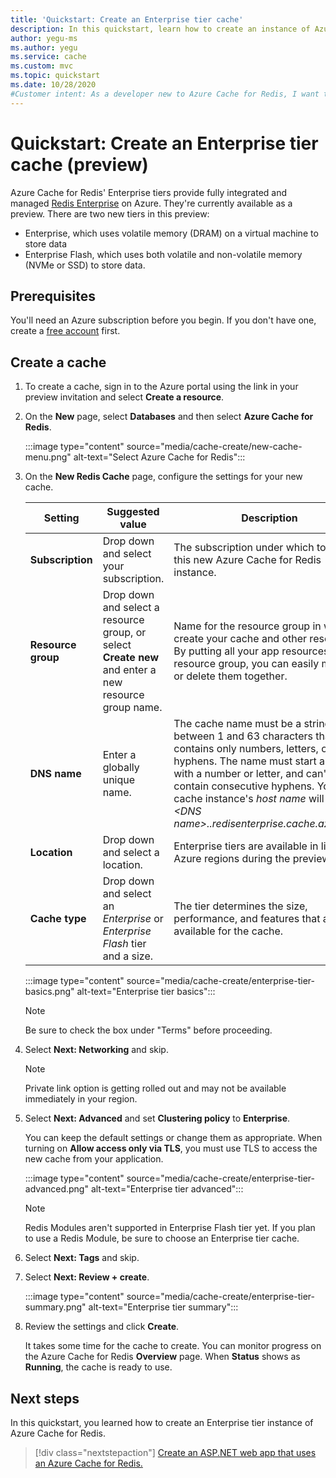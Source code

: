 ```yaml
---
title: 'Quickstart: Create an Enterprise tier cache'
description: In this quickstart, learn how to create an instance of Azure Cache for Redis Enterprise tier
author: yegu-ms
ms.author: yegu
ms.service: cache
ms.custom: mvc
ms.topic: quickstart
ms.date: 10/28/2020
#Customer intent: As a developer new to Azure Cache for Redis, I want to create an instance of Azure Cache for Redis Enterprise tier.
---
```

# Quickstart: Create an Enterprise tier cache (preview)

Azure Cache for Redis' Enterprise tiers provide fully integrated and managed [Redis Enterprise](https://redislabs.com/redis-enterprise/) on Azure. They're currently available as a preview. There are two new tiers in this preview:
* Enterprise, which uses volatile memory (DRAM) on a virtual machine to store data
* Enterprise Flash, which uses both volatile and non-volatile memory (NVMe or SSD) to store data.

## Prerequisites

You'll need an Azure subscription before you begin. If you don't have one, create a [free account](https://azure.microsoft.com/free/) first.

## Create a cache
1. To create a cache, sign in to the Azure portal using the link in your preview invitation and select **Create a resource**.

1. On the **New** page, select **Databases** and then select **Azure Cache for Redis**.
   
   :::image type="content" source="media/cache-create/new-cache-menu.png" alt-text="Select Azure Cache for Redis":::
   
1. On the **New Redis Cache** page, configure the settings for your new cache.
   
   | Setting      | Suggested value  | Description |
   | ------------ |  ------- | -------------------------------------------------- |
   | **Subscription** | Drop down and select your subscription. | The subscription under which to create this new Azure Cache for Redis instance. | 
   | **Resource group** | Drop down and select a resource group, or select **Create new** and enter a new resource group name. | Name for the resource group in which to create your cache and other resources. By putting all your app resources in one resource group, you can easily manage or delete them together. | 
   | **DNS name** | Enter a globally unique name. | The cache name must be a string between 1 and 63 characters that contains only numbers, letters, or hyphens. The name must start and end with a number or letter, and can't contain consecutive hyphens. Your cache instance's *host name* will be *\<DNS name>.<Azure region>.redisenterprise.cache.azure.net*. | 
   | **Location** | Drop down and select a location. | Enterprise tiers are available in limited Azure regions during the preview. |
   | **Cache type** | Drop down and select an *Enterprise* or *Enterprise Flash* tier and a size. |  The tier determines the size, performance, and features that are available for the cache. |
   
   :::image type="content" source="media/cache-create/enterprise-tier-basics.png" alt-text="Enterprise tier basics":::

   > [!NOTE] 
   > Be sure to check the box under "Terms" before proceeding.
   >

1. Select **Next: Networking** and skip.

   > [!NOTE] 
   > Private link option is getting rolled out and may not be available immediately in your region.
   >

1. Select **Next: Advanced** and set **Clustering policy** to **Enterprise**.
   
   You can keep the default settings or change them as appropriate. When turning on **Allow access only via TLS**, you must use TLS to access the new cache from your application.

   :::image type="content" source="media/cache-create/enterprise-tier-advanced.png" alt-text="Enterprise tier advanced":::

   > [!NOTE] 
   > Redis Modules aren't supported in Enterprise Flash tier yet. If you plan to use a Redis Module,
   > be sure to choose an Enterprise tier cache.
   >
   
1. Select **Next: Tags** and skip.

1. Select **Next: Review + create**.

   :::image type="content" source="media/cache-create/enterprise-tier-summary.png" alt-text="Enterprise tier summary":::

1. Review the settings and click **Create**.
   
   It takes some time for the cache to create. You can monitor progress on the Azure Cache for Redis **Overview** page. When **Status** shows as **Running**, the cache is ready to use.

## Next steps

In this quickstart, you learned how to create an Enterprise tier instance of Azure Cache for Redis.

> [!div class="nextstepaction"]
> [Create an ASP.NET web app that uses an Azure Cache for Redis.](./cache-web-app-howto.md)

